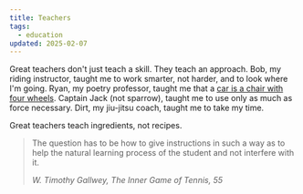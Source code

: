 ```yaml
---
title: Teachers
tags:
  - education
updated: 2025-02-07
---
```


Great teachers don't just teach a skill. They teach an approach. Bob, my riding instructor, taught me to work smarter, not harder, and to look where I'm going. Ryan, my poetry professor, taught me that a [car is a chair with four wheels](https://samfeldstein.xyz/blog/what-is-rain/). Captain Jack (not sparrow), taught me to use only as much as force necessary. Dirt, my jiu-jitsu coach, taught me to take my time.

Great teachers teach ingredients, not recipes.

> The question has to be how to give instructions in such a way as to help the natural learning process of the student and not interfere with it.
> 
> <cite>W. Timothy Gallwey, *The Inner Game of Tennis*, 55</cite>
